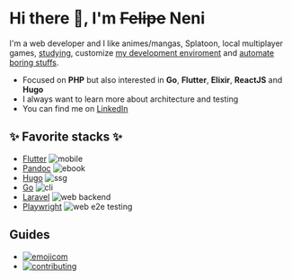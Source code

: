 
# Hi there 👋, I'm ~~Felipe~~ Neni

I'm a web developer and I like animes/mangas, Splatoon, local multiplayer games, [studying](http://neni.dev/ead), customize [my development enviroment](http://d.neni.dev) and [automate boring stuffs](http://neni.dev/log).

- Focused on **PHP** but also interested in **Go**, **Flutter**, **Elixir**, **ReactJS** and **Hugo**
- I always want to learn more about architecture and testing
- You can find me on [LinkedIn](https://www.linkedin.com/in/nenitf/)

## :sparkles: Favorite stacks :sparkles:

<!-- - [Elixir and Phoenix](https://github.com/nenitf/sintoniapp) ![web backend](https://img.shields.io/badge/%20-web%20backend-blue) -->
- [Flutter](https://github.com/nenitf/kros6) ![mobile](https://img.shields.io/badge/%20-mobile-blue)
- [Pandoc](https://github.com/nenitf/intro-dev-web) ![ebook](https://img.shields.io/badge/%20-ebook-blue)
- [Hugo](https://github.com/nenitf/wtf) ![ssg](https://img.shields.io/badge/%20-ssg-blue)
- [Go](https://github.com/nenitf/gon) ![cli](https://img.shields.io/badge/%20-cli-blue)
- [Laravel](https://github.com/nenitf/hidroponica) ![web backend](https://img.shields.io/badge/%20-web%20backend-blue)
- [Playwright](https://github.com/nenitf/hidroponiqa) ![web e2e testing](https://img.shields.io/badge/%20-web%20e2e%20testing-blue)
<!-- - [React](https://github.com/nenitf/hidroponica_ui) ![web frontend](https://img.shields.io/badge/%20-web%20backend-blue) -->
<!-- - [React](https://github.com/nenitf/hidroponica_qa) ![web e2e testing](https://img.shields.io/badge/%20-web%20backend-blue) -->

<!-- - [PHP, PHPUnit, Laravel, Sail and PostgreSQL](/laysta_api) ![web backend](https://img.shields.io/badge/%20-web%20backend-blue) -->
<!-- - [React, Tailwind, Vitest and Typescript](/laysta_ui) ![web frontend](https://img.shields.io/badge/%20-web%20frontend-blue) -->
<!-- - [Playwright](/laysta_qa) ![web e2e testing](https://img.shields.io/badge/%20-web%20frontend-blue) -->
<!-- - [Rust](/local-ws) ![local backend](https://img.shields.io/badge/%20-local%20web%20backend-blue) -->
<!-- - [Rust](/precomar) ![cli](https://img.shields.io/badge/%20-CLI-blue) -->
<!-- - [Hugo](https://github.com/nenitf/proderit) ![SSG](https://img.shields.io/badge/%20-SSG-blue) -->

## Guides

- [![emojicom](https://img.shields.io/badge/emojicom-%F0%9F%90%9B%20%F0%9F%86%95%20%F0%9F%92%AF%20%F0%9F%91%AE%20%F0%9F%86%98%20%F0%9F%92%A4-%23fff)](http://neni.dev/emojicom)
- [![contributing](https://img.shields.io/badge/CONTRIBUTING-CONTRIBUINDO-%23fff)](http://neni.dev/contributing)
